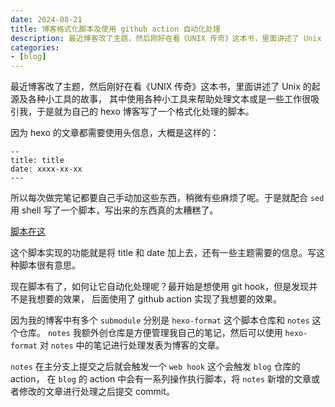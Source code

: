 ```yaml
---
date: 2024-08-21
title: 博客格式化脚本及使用 github action 自动化处理
description: 最近博客改了主题，然后刚好在看《UNIX 传奇》这本书，里面讲述了 Unix 的起源及各种小工具的故事，其中使用各种小工具来帮助处理文本或是一些工作很吸引我，于是就为自己的 hexo 博客写了一个格式化处理的脚本。因为 hexo 的文章都需要使用头信息，大概是这样的：所以每次做完笔记都要自己手动加这些东西，稍微有些麻烦了呢。于是就配合 sed 用 shell 写了一个脚本，写出来的东西真的太糟糕了。这个脚本实现的功能就是将 title 和 date 加上去，还有一些主题需要的信息。写这种脚本很有意思。
categories:
- [blog]
---
```


最近博客改了主题，然后刚好在看《UNIX 传奇》这本书，里面讲述了 Unix 的起源及各种小工具的故事，
其中使用各种小工具来帮助处理文本或是一些工作很吸引我，于是就为自己的 hexo 博客写了一个格式化处理的脚本。

因为 hexo 的文章都需要使用头信息，大概是这样的：

```
--
title: title
date: xxxx-xx-xx
---
```

所以每次做完笔记都要自己手动加这些东西，稍微有些麻烦了呢。于是就配合 `sed` 用 shell 写了一个脚本，写出来的东西真的太糟糕了。

[脚本在这](https://github.com/Xunop/hexo-format)

这个脚本实现的功能就是将 title 和 date 加上去，还有一些主题需要的信息。写这种脚本很有意思。

现在脚本有了，如何让它自动化处理呢？最开始是想使用 git hook，但是发现并不是我想要的效果，
后面使用了 github action 实现了我想要的效果。

因为我的博客中有多个 `submodule` 分别是 `hexo-format` 这个脚本仓库和 `notes` 这个仓库。
`notes` 我额外创仓库是方便管理我自己的笔记，然后可以使用 `hexo-format` 对 `notes` 中的笔记进行处理发表为博客的文章。

`notes` 在主分支上提交之后就会触发一个 `web hook` 这个会触发 `blog` 仓库的 action，
在 `blog` 的 action 中会有一系列操作执行脚本，将 `notes` 新增的文章或者修改的文章进行处理之后提交 commit。
